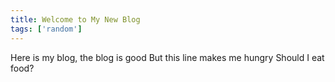 ```yaml
---
title: Welcome to My New Blog
tags: ['random']
---
```


Here is my blog, the blog is good
But this line makes me hungry
Should I eat food?
